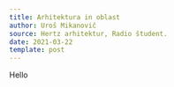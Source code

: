 ```yaml
---
title: Arhitektura in oblast
author: Uroš Mikanovič
source: Hertz arhitektur, Radio študent.
date: 2021-03-22
template: post
---
```


Hello
